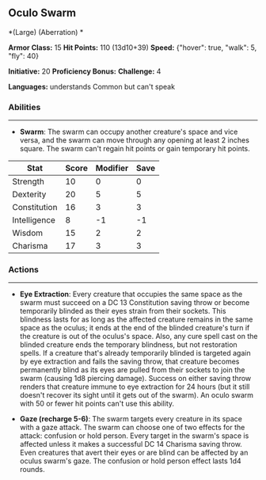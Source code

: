 ## Oculo Swarm
*(Large) (Aberration) *

**Armor Class:** 15
**Hit Points:** 110 (13d10+39)
**Speed:** {"hover": true, "walk": 5, "fly": 40}

**Initiative:** 20
**Proficiency Bonus:**
**Challenge:** 4

**Languages:** understands Common but can't speak

### Abilities
 --- 
- **Swarm**: The swarm can occupy another creature's space and vice versa, and the swarm can move through any opening at least 2 inches square. The swarm can't regain hit points or gain temporary hit points.



| Stat | Score | Modifier | Save |
| ---- | ---- | ---- | ---- |
| Strength | 10 | 0 | 0 |
| Dexterity | 20 | 5 | 5 |
| Constitution | 16 | 3 | 3 |
| Intelligence | 8 | -1 | -1 |
| Wisdom | 15 | 2 | 2 |
| Charisma | 17 | 3 | 3 |

### Actions
 --- 
- **Eye Extraction**: Every creature that occupies the same space as the swarm must succeed on a DC 13 Constitution saving throw or become temporarily blinded as their eyes strain from their sockets. This blindness lasts for as long as the affected creature remains in the same space as the oculus; it ends at the end of the blinded creature's turn if the creature is out of the oculus's space. Also, any cure spell cast on the blinded creature ends the temporary blindness, but not restoration spells. If a creature that's already temporarily blinded is targeted again by eye extraction and fails the saving throw, that creature becomes permanently blind as its eyes are pulled from their sockets to join the swarm (causing 1d8 piercing damage). Success on either saving throw renders that creature immune to eye extraction for 24 hours (but it still doesn't recover its sight until it gets out of the swarm). An oculo swarm with 50 or fewer hit points can't use this ability.

- **Gaze (recharge 5-6)**: The swarm targets every creature in its space with a gaze attack. The swarm can choose one of two effects for the attack: confusion or hold person. Every target in the swarm's space is affected unless it makes a successful DC 14 Charisma saving throw. Even creatures that avert their eyes or are blind can be affected by an oculus swarm's gaze. The confusion or hold person effect lasts 1d4 rounds.

